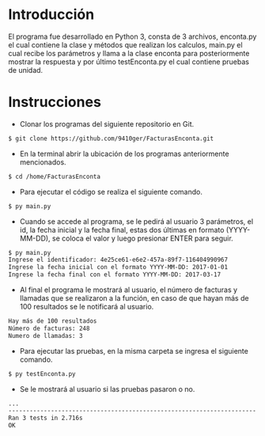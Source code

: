 # Introducción
El programa fue desarrollado en Python 3, consta de 3 archivos, enconta.py el cual contiene la clase y métodos que realizan los calculos, main.py el cual recibe los parámetros y llama a la clase enconta para posteriormente mostrar la respuesta y por último testEnconta.py el cual contiene pruebas de unidad. 


# Instrucciones

  - Clonar los programas del siguiente repositorio en Git.
```sh
$ git clone https://github.com/9410ger/FacturasEnconta.git
```
 - En la terminal abrir la ubicación de los programas anteriormente mencionados.
```sh
$ cd /home/FacturasEnconta
```
 - Para ejecutar el código se realiza el siguiente comando.
 ```sh
$ py main.py
```
 - Cuando se accede al programa, se le pedirá al usuario 3 parámetros, el id, la fecha inicial y la fecha final, estas dos últimas en formato (YYYY-MM-DD), se coloca el valor y luego presionar ENTER para seguir.
 ```sh
$ py main.py
Ingrese el identificador: 4e25ce61-e6e2-457a-89f7-116404990967
Ingrese la fecha inicial con el formato YYYY-MM-DD: 2017-01-01
Ingrese la fecha final con el formato YYYY-MM-DD: 2017-03-17
```
 - Al final el programa le mostrará al usuario, el número de facturas y llamadas que se realizaron a la función, en caso de que hayan más de 100 resultados se le notificará al usuario.
  ```sh
Hay más de 100 resultados
Número de facturas: 248
Numero de llamadas: 3
```
- Para ejecutar las pruebas, en la misma carpeta se ingresa el siguiente comando.
```sh
$ py testEnconta.py
```
 - Se le mostrará al usuario si las pruebas pasaron o no.
 
```sh
...
----------------------------------------------------------------------
Ran 3 tests in 2.716s
OK
```